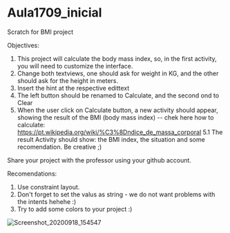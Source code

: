 # Aula1709_inicial
Scratch for BMI project

Objectives:
1. This project will calculate the body mass index, so, in the first activity, you will need to customize the interface.
2. Change both textviews, one should ask for weight in KG, and the other should ask for the height in meters.
3. Insert the hint at the respective edittext
4. The left button should be renamed to Calculate, and the second ond to Clear
5. When the user click on Calculate button, a new activity should appear, showing the result of the BMI (body mass index) -- chek here how to calculate: https://pt.wikipedia.org/wiki/%C3%8Dndice_de_massa_corporal
5.1 The result Activity should show: the BMI index, the situation and some recomendation. Be creative ;)

Share your project with the professor using your github account.

Recomendations:
1. Use constraint layout.
2. Don't forget to set the valus as string - we do not want problems with the intents hehehe :)
3. Try to add some colors to your project :)



![Screenshot_20200918_154547](https://user-images.githubusercontent.com/12274481/93633936-22beec80-f9c6-11ea-8027-f46cd9401e9a.png)

